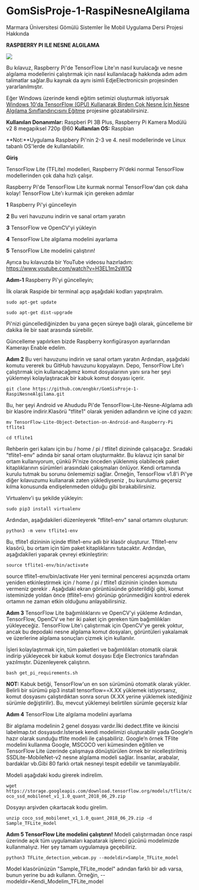 # GomSisProje-1-RaspiNesneAlgilama
Marmara Üniversitesi Gömülü Sistemler İle Mobil Uygulama Dersi Projesi Hakkında

****RASPBERRY PI ILE NESNE ALGILAMA****

![](https://github.com/engbkr/GomSisProje-1-RaspiNesneAlgilama/blob/master/imagepy%20for%20raspi.PNG)

Bu kılavuz, Raspberry Pi'de TensorFlow Lite'ın nasıl kurulacağı ve nesne algılama modellerini çalıştırmak için nasıl kullanılacağı hakkında adım adım talimatlar sağlar.Bu kaynak da aynı isimli EdjeElectronicsin projesinden yararlanılmıştır.

Eğer Windows üzerinde kendi eğitim setimizi oluşturmak istiyorsak [ Windows 10'da TensorFlow (GPU) Kullanarak Birden Çok Nesne İçin Nesne Algılama Sınıflandırıcısını Eğitme](https://github.com/engbkr/GomSisProje-2-Kendi_Egitim_Setini_Olustur) projesine gözatabilirsiniz.

**Kullanılan Donanımlar:**
Raspberi PI 3B Plus, Raspberry Pi Kamera Modülü v2 8 megapiksel 720p @60
**Kullanılan OS:**
Raspbian 

**Not:**Uygulama Raspbery Pi'nin 2-3 ve 4. nesil modellerinde ve Linux tabanlı OS'lerde de kullanılabilir.

****Giriş****

TensorFlow Lite (TFLite) modelleri, Raspberry Pi'deki normal TensorFlow modellerinden çok daha hızlı çalışır.



Raspberry Pi'de TensorFlow Lite kurmak normal TensorFlow'dan çok daha kolay! TensorFlow Lite'ı kurmak için gereken adımlar 

**1**  Raspberry Pi'yi güncelleyin

**2**  Bu veri havuzunu indirin ve sanal ortam yaratın

**3**  TensorFlow ve OpenCV'yi yükleyin

**4**  TensorFlow Lite algılama modelini ayarlama

**5**  TensorFlow Lite modelini çalıştırın!


Ayrıca bu kılavuzda  bir YouTube videosu hazırladım: https://www.youtube.com/watch?v=H3EL1m2sW1Q

**Adım-1** Raspberry Pi'yi güncelleyin;

İlk olarak Raspide bir terminal açıp aşağıdaki kodları yapıştıralım.

`sudo apt-get update`

`sudo apt-get dist-upgrade`

Pi'nizi güncellediğinizden bu yana geçen süreye bağlı olarak, güncelleme bir dakika ile bir saat arasında sürebilir.

Güncelleme yapılırken bizde Raspberry konfigürasyon ayarlarından Kamerayı Enable edelim.

**Adım 2** Bu veri havuzunu indirin ve sanal ortam yaratın
Ardından, aşağıdaki komutu vererek bu GitHub havuzunu kopyalayın. Depo, TensorFlow Lite'ı çalıştırmak için kullanacağımız komut dosyalarının yanı sıra her şeyi yüklemeyi kolaylaştıracak bir kabuk komut dosyası içerir. 

`git clone https://github.com/engbkr/GomSisProje-1-RaspiNesneAlgilama.git` 

Bu, her şeyi Android ve Ahududu Pi'de TensorFlow-Lite-Nesne-Algılama adlı bir klasöre indirir.Klasörü "tflite1" olarak yeniden adlandırın ve içine cd yazın:

`mv TensorFlow-Lite-Object-Detection-on-Android-and-Raspberry-Pi tflite1`

`cd tflite1`

Rehberin geri kalanı için bu / home / pi / tflite1 dizininde çalışacağız. Sıradaki "tflite1-env" adında bir sanal ortam oluşturmaktır.
Bu kılavuz için sanal bir ortam kullanıyorum, çünkü Pi'nize önceden yüklenmiş olabilecek paket kitaplıklarının sürümleri arasındaki çakışmaları önlüyor. Kendi ortamında kurulu tutmak bu sorunu önlememizi sağlar. Örneğin, TensorFlow v1.8'i Pi'ye diğer kılavuzumu kullanarak zaten yüklediyseniz , bu kurulumu geçersiz kılma konusunda endişelenmeden olduğu gibi bırakabilirsiniz.

Virtualenv'i şu şekilde yükleyin:

`sudo pip3 install virtualenv`

Ardından, aşağıdakileri düzenleyerek "tflite1-env" sanal ortamını oluşturun:

`python3 -m venv tflite1-env`

Bu, tflite1 dizininin içinde tflite1-env adlı bir klasör oluşturur. Tflite1-env klasörü, bu ortam için tüm paket kitaplıklarını tutacaktır. Ardından, aşağıdakileri yaparak çevreyi etkinleştirin:

`source tflite1-env/bin/activate`

source tflite1-env/bin/activate Her yeni terminal penceresi açışınızda ortamı yeniden etkinleştirmek için / home / pi / tflite1 dizininin içinden komutu vermeniz gerekir . Aşağıdaki ekran görüntüsünde gösterildiği gibi, komut isteminizde yoldan önce (tflite1-env) görünüp görünmediğini kontrol ederek ortamın ne zaman etkin olduğunu anlayabilirsiniz.


**Adım 3** TensorFlow Lite bağımlılıklarını ve OpenCV'yi yükleme
Ardından, TensorFlow, OpenCV ve her iki paket için gereken tüm bağımlılıkları yükleyeceğiz. TensorFlow Lite'ı çalıştırmak için OpenCV'ye gerek yoktur, ancak bu depodaki nesne algılama komut dosyaları, görüntüleri yakalamak ve üzerlerine algılama sonuçları çizmek için kullanılır.

İşleri kolaylaştırmak için, tüm paketleri ve bağımlılıkları otomatik olarak indirip yükleyecek bir kabuk komut dosyası Edje Electronics tarafından yazılmıştır. Düzenleyerek çalıştırın.

`bash get_pi_requirements.sh`

**NOT:** Kabuk betiği, TensorFlow'un en son sürümünü otomatik olarak yükler. Belirli bir sürümü pip3 install tensorflow==X.XX yüklemek istiyorsanız, komut dosyasını çalıştırdıktan sonra sorun (X.XX yerine yüklemek istediğiniz sürümle değiştirilir). Bu, mevcut yüklemeyi belirtilen sürümle geçersiz kılar

**Adım 4** TensorFlow Lite algılama modelini ayarlama

Bir algılama modelinin 2 genel dosyası vardır.İlki dedect.tflite ve ikincisi labelmap.txt dosyasıdır.İstersek kendi modelimizi oluşturabilir yada Google’n hazır olarak sunduğu tflite modeli ile çalışabiliriz.
Google’n örnek TFlite modelini kullanma
Google, MSCOCO veri kümesinden eğitilen ve TensorFlow Lite üzerinde çalışmaya dönüştürülen örnek bir nicelleştirilmiş SSDLite-MobileNet-v2 nesne algılama modeli sağlar. İnsanlar, arabalar, bardaklar vb.Gibi 80 farklı ortak nesneyi tespit edebilir ve tanımlayabilir.

Modeli aşağıdaki kodu girerek indirelim.

`wget https://storage.googleapis.com/download.tensorflow.org/models/tflite/coco_ssd_mobilenet_v1_1.0_quant_2018_06_29.zip`

Dosyayı arşivden çıkartacak kodu girelim.

`unzip coco_ssd_mobilenet_v1_1.0_quant_2018_06_29.zip -d Sample_TFLite_model`

**Adım 5 TensorFlow Lite modelini çalıştırın!**
Modeli çalıştırmadan önce raspi üzerinde açık tüm uygulamaları kapatarak işlemci gücünü modelimizde kullanmalıyız. Her şey tamam uygulamaya geçebiliriz.

`python3 TFLite_detection_webcam.py --modeldir=Sample_TFLite_model`

Model klasörünüzün "Sample_TFLite_model" adından farklı bir adı varsa, bunun yerine bu adı kullanın. Örneğin, --modeldir=Kendi_Modelim_TFLite_model
